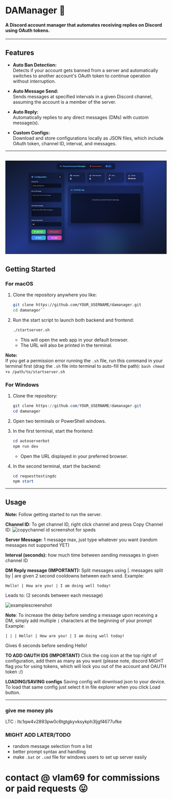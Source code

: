 # DAManager 🚀

#### A Discord account manager that automates receiving replies on Discord using OAuth tokens.
---

## Features

- **Auto Ban Detection:**  
  Detects if your account gets banned from a server and automatically switches to another account's OAuth token to continue operation without interruption.

- **Auto Message Send:**  
  Sends messages at specified intervals in a given Discord channel, assuming the account is a member of the server.

- **Auto Reply:**  
  Automatically replies to any direct messages (DMs) with custom message(s).

- **Custom Configs:**  
  Download and store configurations locally as JSON files, which include OAuth token, channel ID, interval, and messages.

---
![APP SCREENIE :D](screenshot1.png)
---
## Getting Started

### For macOS

1. Clone the repository anywhere you like:
   ```bash
   git clone https://github.com/YOUR_USERNAME/damanager.git
   cd damanager``
2. Run the start script to launch both backend and frontend:
    ```bash
    ./startserver.sh
    ```
    - This will open the web app in your default browser.
    - The URL will also be printed in the terminal.

**Note:**  
If you get a permission error running the `.sh` file, run this command in your terminal first (drag the `.sh` file into terminal to auto-fill the path):
    ```bash
    chmod +x /path/to/startserver.sh
    ```

### For Windows

1. Clone the repository:
    ```powershell
    git clone https://github.com/YOUR_USERNAME/damanager.git
    cd damanager
    ```

2. Open two terminals or PowerShell windows.

3. In the first terminal, start the frontend:
    ```powershell
    cd autoserverbot
    npm run dev
    ```
    - Open the URL displayed in your preferred browser.

4. In the second terminal, start the backend:
    ```powershell
    cd requesttestingdc
    npm start
    ```

---

## Usage
**Note:** Follow getting started to run the server.

**Channel ID**: To get channel ID, right click channel and press Copy Channel ID:
![copychannel id screenshot for speds](https://cdn.discordapp.com/attachments/1380420506896826459/1395554807007416450/Screenshot_2025-07-17_at_5.56.28_PM.png?ex=687adf32&is=68798db2&hm=2e0b147039fd9c4d0e1c27d387d209ea9c1e7cd054bfd3605eb16ff4f6ffb7c5&)

**Server Message:** 1 message max, just type whatever you want (random messages not supported YET)

**Interval (seconds):** how much time between sending messages in given channel ID

**DM Reply message (IMPORTANT):** Split messages using |. messages split by | are given 2 second cooldowns between each send.
Example:
```
Hello! | How are you! | I am doing well today!
```
Leads to:
(2 seconds between each message)

![examplescreenshot](https://cdn.discordapp.com/attachments/1380420506896826459/1395555860565983403/Screenshot_2025-07-17_at_6.00.42_PM.png?ex=687ae02d&is=68798ead&hm=fd5fc4be9fd82a1085ca62d8dba82150e8b36c434b65fdb5f29b4ee940e2e76a&)


**Note**: To increase the delay before sending a message upon receiving a DM, simply add multiple ``|`` characters at the beginning of your prompt
Example:
```
| | | Hello! | How are you! | I am doing well today!
```
Gives 6 seconds before sending Hello!

**TO ADD OAUTH IDS (IMPORTANT)**
Click the cog icon at the top right of configuration, add them as many as you want (please note, discord MIGHT flag you for using tokens, which will lock you out of the account and OAUTH token :/)

**LOADING/SAVING configs**
Saving config will download json to your device. To load that same config just select it in file explorer when you click Load button.

---

### give me money pls
LTC : ltc1qw4v2893pw0c6tgtgkyvksykph3ljgf4677ufke

### MIGHT ADD LATER/TODO
- random message selection from a list
- better prompt syntax and handling
- make ``.bat`` or ``.cmd`` file for windows users to set up server easily

# contact @ vlam69 for commissions or paid requests 😛

